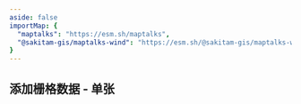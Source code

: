 ```yaml
---
aside: false
importMap: {
  "maptalks": "https://esm.sh/maptalks",
  "@sakitam-gis/maptalks-wind": "https://esm.sh/@sakitam-gis/maptalks-wind"
}
---
```


## 添加栅格数据 - 单张

<sfc-playground src="./image.vue" language="vue" title="栅格数据" desc="添加栅格数据 - 单张"></sfc-playground>
